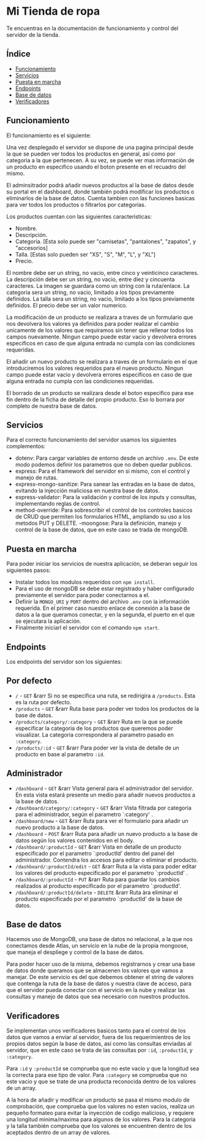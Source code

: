# Mi Tienda de ropa

Te encuentras en la documentación de funcionamiento y control del servidor de la tienda.

## Índice

  - [Funcionamiento](#funcionamiento)
  - [Servicios](#servicios)
  - [Puesta en marcha](#puesta-en-marcha)
  - [Endpoints](#endpoints)
  - [Base de datos](#base-de-datos)
  - [Verificadores](#verificadores)
  

## Funcionamiento

El funcionamiento es el siguiente:

Una vez desplegado el servidor se dispone de una pagina principal desde la que se pueden ver todos los productos en general, así como por categoria a la que pertenecen. A su vez, se puede ver mas información de un producto en especifico usando el boton presente en el recuadro del mismo.

El adminsitrador podrá añadir nuevos productos al la base de datos desde su portal en el dashboard, donde también podrá modificar los productos o eliminarlos de la base de datos. Cuenta tambien con las funciones basicas para ver todos los productos o filtrarlos por categorias.

Los productos cuentan con las siguientes caracteristicas:
- Nombre.
- Descripción.
- Categoria. [Esta solo puede ser "camisetas", "pantalones", "zapatos", y "accesorios]
- Talla. [Estas solo pueden ser "XS", "S", "M", "L", y "XL"]
- Precio.

El nombre debe ser un string, no vacio, entre cinco y veinticinco caracteres.
La descripción debe ser un string, no vacio, entre diez y cincuenta caracteres.
La imagen se guardara como un string con la ruta/enlace.
La categoria sera un string, no vacio, limitado a los tipos previamente definidos.
La talla sera un string, no vacio, limitado a los tipos previamente definidos.
El precio debe ser un valor numerico.

La modificación de un producto se realizara a traves de un formulario que nos devolvera los valores ya definidos para poder realizar el cambio unicamente de los valores que requiramos sin tener que rellenar todos los campos nuevamente. Ningun campo puede estar vacio y devolvera errores especificos en caso de que alguna entrada no cumpla con las condiciones requeridas.

El añadir un nuevo producto se realizara a traves de un formulario en el que introduciremos los valores requeridos para el nuevo producto. Ningun campo puede estar vacio y devolvera errores especificos en caso de que alguna entrada no cumpla con las condiciones requeridas.

El borrado de un producto se realizara desde el boton especifico para ese fin dentro de la ficha de detalle del propio producto. Eso lo borrara por completo de nuestra base de datos.

## Servicios

Para el correcto funcionamiento del servidor usamos los siguientes complementos:
- dotenv: Para cargar variables de entorno desde un archivo `.env`. De este modo podemos definir los parametros que no deben quedar publicos.
- express: Para el framework del servidor en si mismo, con el control y manejo de rutas.
- express-mongo-sanitize: Para sanear las entradas en la base de datos, evitando la injección maliciosa en nuestra base de datos.
- express-validator: Para la validación y control de los inputs y consultas, implementando reglas de control.
- method-override: Para sobrescribir el control de los controles basicos de CRUD que permiten los formularios HTML, ampliando su uso a los metodos PUT y DELETE.
-moongose: Para la definición, manejo y control de la base de datos, que en este caso se trada de mongoDB.

## Puesta en marcha

Para poder iniciar los servicios de nuestra aplicación, se deberan seguir los siguientes pasos: 

- Instalar todos los modulos requeridos con `npm install`.
- Para el uso de mongoDB se debe estar registrado y haber configurado previamente el servidor para poder conectarnos a el.
- Definir la `MONGO_URI` y `PORT` dentro del archivo `.env` con la información requerida. En el primer caso nuestro enlace de conexión a la base de datos a la que queramos conectar, y en la segunda, el puerto en el que se ejecutara la aplicación.
- Finalmente iniciarl el servidor con el comando `npm start`. 

## Endpoints

Los endpoints del servidor son los siguientes: 

## Por defecto ##
- `/` - `GET` &rarr  Si no se especifica una ruta, se redirigira a `/products`. Esta es la ruta por defecto.
- `/products` - `GET` &rarr Ruta base para poder ver todos los productos de la base de datos.
- `/products/category/:category` - `GET` &rarr Ruta en la que se puede especificar la categoria de los productos que queremos poder visualizar. La categoria correspondera al parametro pasado en `:category`.
- `/products/:id` - `GET` &rarr Para poder ver la vista de detalle de un producto en base al parametro `:id`.

## Administrador ##
- `/dashboard` - `GET` &rarr Vista general para el administrador del servidor. En esta vista estará presente un medio para añadir nuevos productos a la base de datos.
- `/dashboard/category/:category` - `GET` &rarr Vista filtrada por categoria para el administrador, según el parametro `:category' .
- `/dashboard/new` - `GET` &rarr Ruta para ver el formulario para añadir un nuevo producto a la base de datos.
- `/dashboard` - `POST` &rarr Ruta para añadir un nuevo producto a la base de datos según los valores contenidos en el body.
- `/dashboard/:productId` - `GET` &rarr Vista en detalle de un producto especificado por el parametro `:productId' dentro del panel del administrador. Contendra los accesos para editar o eliminar el producto.
- `/dashboard/:productId/edit` - `GET` &rarr Ruta a la vista para poder editar los valores del producto especificado por el parametro `:productId' .
- `/dashboard/:productId` - `PUT` &rarr Ruta para guardar los cambios realizados al producto especificado por el parametro `:productId'.
- `/dashboard/:productId/delete` - `DELETE` &rarr Ruta àra eliminar el producto especificado por el parametro `:productId' de la base de datos.

## Base de datos

Hacemos uso de MongoDB, una base de datos no relacional, a la que nos conectamos desde Atlas, un servicio en la nube de la propia mongoose, que maneja el despliege y control de la base de datos.

Para poder hacer uso de la misma, debemos registrarnos y crear una base de datos donde queramos que se almacenen los valores que vamos a manejar. De este servicio es del que debemos obtener el string de valores que contenga la ruta de la base de datos y nuestra clave de acceso, para que el servidor pueda conectar con el servicio en la nube y realizar las consultas y manejo de datos que sea necesario con nuestros productos.

## Verificadores

Se implementan unos verificadores basicos tanto para el control de los datos que vamos a enviar al servidor, fuera de los requerimientros de los propios datos según la base de datos, así como las consultas enviadas al servidor, que en este caso se trata de las consultas por `:id`, `:productId`, y `:category`.

Para `:id` y `:productId` se comprueba que no este vacio y que la longitud sea la correcta para ese tipo de valor.
Para `:category` se comprueba que no este vacio y que se trate de una producta reconocida dentro de los valores de un array.

A la hora de añadir y modificar un producto se pasa el mismo modulo de comprobación, que comprueba que los valores no esten vacios, realiza un pequeño formateo para evitar la inyección de codigo malicioso, y requiere una longitud minima/maxima para algunos de los valores. Para la categoria y la talla también comprueba que los valores se encuentren dentro de los aceptados dentro de un array de valores.